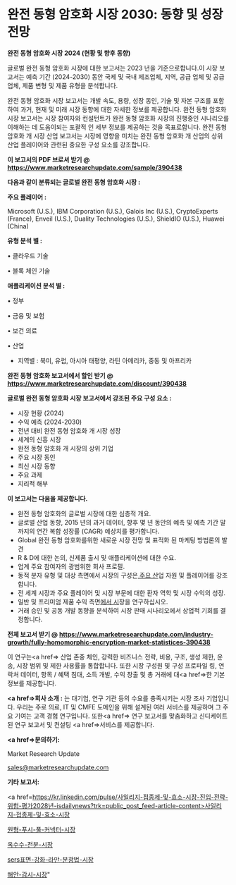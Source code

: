 # 완전 동형 암호화 시장 2030: 동향 및 성장 전망

<strong>완전 동형 암호화 시장 2024 (현황 및 향후 동향)</strong>

글로벌 완전 동형 암호화 시장에 대한 보고서는 2023 년을 기준으로합니다.이 시장 보고서는 예측 기간 (2024-2030) 동안 국제 및 국내 제조업체, 지역, 공급 업체 및 공급 업체, 제품 변형 및 제품 유형을 분석합니다.

완전 동형 암호화 시장 보고서는 개발 속도, 용량, 성장 동인, 기술 및 자본 구조를 포함하여 과거, 현재 및 미래 시장 동향에 대한 자세한 정보를 제공합니다. 완전 동형 암호화 시장 보고서는 시장 참여자와 컨설턴트가 완전 동형 암호화 시장의 진행중인 시나리오를 이해하는 데 도움이되는 포괄적 인 세부 정보를 제공하는 것을 목표로합니다. 완전 동형 암호화 개 시장 산업 보고서는 시장에 영향을 미치는 완전 동형 암호화 개 산업의 상위 산업 플레이어와 관련된 중요한 구성 요소를 강조합니다.



<strong>이 보고서의 PDF 브로셔 받기 @ <a href=https://www.marketresearchupdate.com/sample/390438>https://www.marketresearchupdate.com/sample/390438</a></strong>



<strong>다음과 같이 분류되는 글로벌 완전 동형 암호화 시장 :</strong>



<strong>주요 플레이어 :</strong>

Microsoft (U.S.), IBM Corporation (U.S.), Galois Inc (U.S.), CryptoExperts (France), Enveil (U.S.), Duality Technologies (U.S.), ShieldIO (U.S.), Huawei (China)



<strong>유형 분석 별 :</strong>

• 클라우드 기술

• 블록 체인 기술



<strong>애플리케이션 분석 별 :</strong>

• 정부

• 금융 및 보험

• 보건 의료

• 산업

<ul>
  <li>지역별 : 북미, 유럽, 아시아 태평양, 라틴 아메리카, 중동 및 아프리카</li>
</ul>


<strong>완전 동형 암호화 보고서에서 할인 받기 @ <a href=https://www.marketresearchupdate.com/discount/390438>https://www.marketresearchupdate.com/discount/390438</a></strong>



<strong>글로벌 완전 동형 암호화 시장 보고서에서 강조된 주요 구성 요소 :</strong>
<ul>
  <li>시장 현황 (2024)</li>
  <li>수익 예측 (2024-2030)</li>
  <li>전년 대비 완전 동형 암호화 개 시장 성장</li>
  <li>세계의 신흥 시장</li>
  <li>완전 동형 암호화 개 시장의 상위 기업</li>
  <li>주요 시장 동인</li>
  <li>최신 시장 동향</li>
  <li>주요 과제</li>
  <li>지리적 해부</li>
</ul>


<strong>이 보고서는 다음을 제공합니다.</strong>
<ul>
  <li>완전 동형 암호화의 글로벌 시장에 대한 심층적 개요.</li>
  <li>글로벌 산업 동향, 2015 년의 과거 데이터, 향후 몇 년 동안의 예측 및 예측 기간 말까지의 연간 복합 성장률 (CAGR) 예상치를 평가합니다.</li>
  <li>Global 완전 동형 암호화를위한 새로운 시장 전망 및 표적화 된 마케팅 방법론의 발견</li>
  <li>R &amp; D에 대한 논의, 신제품 출시 및 애플리케이션에 대한 수요.</li>
  <li>업계 주요 참여자의 광범위한 회사 프로필.</li>
  <li>동적 분자 유형 및 대상 측면에서 시장의 구성은<a href=> 주요 산</a>업 자원 및 플레이어를 강조합니다.</li>
  <li>전 세계 시장과 주요 플레이어 및 시장 부문에 대한 환자 역학 및 시장 수익의 성장.</li>
  <li>일반 및 프리미엄 제품 수익 측면<a href=>에서 시</a>장을 연구하십시오.</li>
  <li>거래 승인 및 공동 개발 동향을 분석하여 시장 판매 시나리오에서 상업적 기회를 결정합니다.</li>
</ul>



<strong>전체 보고서 받기 @ <a href=https://www.marketresearchupdate.com/industry-growth/fully-homomorphic-encryption-market-statistices-390438>https://www.marketresearchupdate.com/industry-growth/fully-homomorphic-encryption-market-statistices-390438</a></strong>

이 연구는<a href=> 산업 존중</a> 체인, 강력한 비즈니스 전략, 비용, 구조, 생성 제한, 운송, 시장 범위 및 제한 사용률을 통합합니다. 또한 시장 구성원 및 구성 프로파일 링, 연락처 데이터, 항목 / 혜택 침대, 소득 개발, 수익 창출 및 총 거래에 대<a href=>한 기본 </a>정보를 제공합니다.



<strong><a href=>회사 소</a>개 :</strong>
는 대기업, 연구 기관 등의 수요를 충족시키는 시장 조사 기업입니다. 우리는 주로 의료, IT 및 CMFE 도메인을 위해 설계된 여러 서비스를 제공하며 그 주요 기여는 고객 경험 연구입니다. 또한<a href=> 연구 보</a>고서를 맞춤화하고 신디케이트 된 연구 보고서 및 컨설팅 <a href=>서비스</a>를 제공합니다.



<strong><a href=>문의하기:</a></strong>

Market Research Update

sales@marketresearchupdate.com



<strong>기타 보고서:</strong>

<a href=https://kr.linkedin.com/pulse/사일리지-접종제-및-효소-시장-진입-전략-위험-평가2028년-isdailynews?trk=public_post_feed-article-content>사일리지-접종제-및-효소-시장</a>

<a href=https://www.linkedin.com/pulse/원형-푸시-풀-커넥터-시장-세분화-연구-및-목표-고객2029년-trend-tracking-tips-360-analysis/>원형-푸시-풀-커넥터-시장</a>

<a href=https://www.linkedin.com/pulse/옥수수-전분-시장-현재-및-미래-성장-2029-trend-tracking-tips-360-analysis-yzq9f/>옥수수-전분-시장</a>

<a href=https://www.linkedin.com/pulse/sers표면-강화-라만-분광법-시장-경쟁-분석-및-성장-잠재력-2029-ax1mf/>sers표면-강화-라만-분광법-시장</a>

<a href=https://www.linkedin.com/pulse/해안-감시-시장-규모-및-성장-2023-data-dive-diaries-24-analysis-owbgf/>해안-감시-시장</a>"
